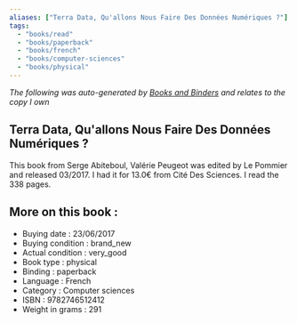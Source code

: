 ```yaml
---
aliases: ["Terra Data, Qu'allons Nous Faire Des Données Numériques ?"] 
tags: 
  - "books/read" 
  - "books/paperback" 
  - "books/french"
  - "books/computer-sciences"
  - "books/physical"
---
```


_The following was auto-generated by [Books and Binders](Books%20and%20Binders.md) and relates to the copy I own_
## Terra Data, Qu'allons Nous Faire Des Données Numériques ?
This book from Serge Abiteboul, Valérie Peugeot was edited by Le Pommier and released 03/2017. I had it for 13.0€ from Cité Des Sciences. I read the 338 pages.

## More on this book :
- Buying date : 23/06/2017
- Buying condition : brand_new
- Actual condition : very_good
- Book type : physical
- Binding : paperback
- Language : French
- Category : Computer sciences
- ISBN : 9782746512412
- Weight in grams : 291
